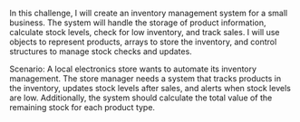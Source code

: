 In this challenge, I will create an inventory management system for a small business. The system will handle the storage of product information, calculate stock levels, check for low inventory, and track sales. I will use objects to represent products, arrays to store the inventory, and control structures to manage stock checks and updates.

Scenario: A local electronics store wants to automate its inventory management. The store manager needs a system that tracks products in the inventory, updates stock levels after sales, and alerts when stock levels are low. Additionally, the system should calculate the total value of the remaining stock for each product type.

